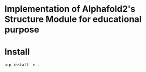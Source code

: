 # Implementation of Alphafold2's Structure Module for educational purpose

# Install

```python
pip install -e .
```